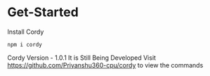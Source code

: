# Get-Started
Install Cordy
 ```
npm i cordy
```
Cordy Version - 1.0.1
It is Still Being Developed
Visit https://github.com/Priyanshu360-cpu/cordy to view the commands
